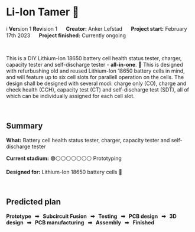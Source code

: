 # Li-Ion Tamer 🦁


ℹ️ **Ver**sion 1 **Rev**ision 1 &nbsp;&nbsp;&nbsp;&nbsp; **Creator:** Anker Lefstad &nbsp;&nbsp;&nbsp;&nbsp; **Project start:** February 17th 2023 &nbsp;&nbsp;&nbsp;&nbsp; **Project finished:** Currently ongoing


<br>


This is a DIY Lithium-Ion 18650 battery cell health status tester, charger, capacity tester and self-discharge tester - **all-in-one**. 🔋 This is designed with refurbushing old and reused Lithium-Ion 18650 battery cells in mind, and will feature up to six cell slots for parallell operation on the cells. The design shall be designed with several modi: charge only (CO), charge and check health (CCH), capacity test (CT) and self-discharge test (SDT), all of which can be individually assigned for each cell slot. 


<br>


## Summary
**What:** Battery cell health status tester, charger, capacity tester and self-discharge tester

**Current stadium:** 🟢⚪️⚪️⚪️⚪️⚪️⚪️⚪️ Prototyping

**Designed for:** Lithium-Ion 18650 battery cells 🔋


<br>


## Predicted plan
**Prototype &nbsp; ➡ &nbsp; Subcircuit Fusion &nbsp; ➡ &nbsp; Testing &nbsp; ➡ &nbsp; PCB design &nbsp; ➡ &nbsp; 3D design &nbsp; ➡ &nbsp; PCB manufacturing &nbsp; ➡ &nbsp; Assembly &nbsp; ➡ &nbsp; Finished**
